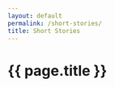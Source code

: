 ```yaml
---
layout: default
permalink: /short-stories/
title: Short Stories
---
```


<div class="wrap {{ page.title }}">

  <h1>{{ page.title }}</h1>

</div>
